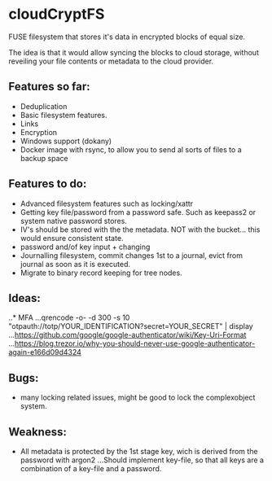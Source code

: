 # cloudCryptFS


FUSE filesystem that stores it's data in encrypted blocks of equal size.

The idea is that it would allow syncing the blocks to cloud storage, without reveiling your file contents or metadata to the cloud provider.

## Features so far:
- Deduplication
- Basic filesystem features.
- Links
- Encryption
- Windows support (dokany)
- Docker image with rsync, to allow you to send al sorts of files to a backup space


## Features to do:
- Advanced filesystem features such as locking/xattr
- Getting key file/password from a password safe. Such as keepass2 or system native password stores.
- IV's should be stored with the the metadata. NOT with the bucket... this would ensure consistent state.
- password and/of key input + changing
- Journalling filesystem, commit changes 1st to a journal, evict from journal as soon as it is executed.
- Migrate to binary record keeping for tree nodes.


## Ideas:

..* MFA
...qrencode -o- -d 300 -s 10 "otpauth://totp/YOUR_IDENTIFICATION?secret=YOUR_SECRET" | display
...https://github.com/google/google-authenticator/wiki/Key-Uri-Format
...https://blog.trezor.io/why-you-should-never-use-google-authenticator-again-e166d09d4324


## Bugs:

- many locking related issues, might be good to lock the complexobject system.

## Weakness:

- All metadata is protected by the 1st stage key, wich is derived from the password with argon2
...Should implement key-file, so that all keys are a combination of a key-file and a password.

